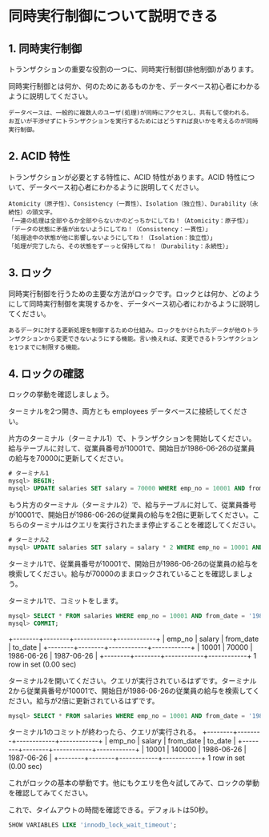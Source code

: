 # 同時実行制御について説明できる


## 1. 同時実行制御

トランザクションの重要な役割の一つに、同時実行制御(排他制御)があります。

同時実行制御とは何か、何のためにあるものかを、データベース初心者にわかるように説明してください。

```
データベースは、一般的に複数人のユーザ(処理)が同時にアクセスし、共有して使われる。
お互いが干渉せずにトランザクションを実行するためにはどうすれば良いかを考えるのが同時実行制御。

```

## 2. ACID 特性

トランザクションが必要とする特性に、ACID 特性があります。ACID 特性について、データベース初心者にわかるように説明してください。

```
Atomicity（原子性）、Consistency（一貫性）、Isolation（独立性）、Durability（永続性）の頭文字。
「一連の処理は全部やるか全部やらないかのどっちかにしてね！（Atomicity：原子性）」
「データの状態に矛盾が出ないようにしてね！（Consistency：一貫性）」
「処理途中の状態が他に影響しないようにしてね！（Isolation：独立性）」
「処理が完了したら、その状態をずーっと保持してね！（Durability：永続性）」
```

## 3. ロック

同時実行制御を行うための主要な方法がロックです。ロックとは何か、どのようにして同時実行制御を実現するかを、データベース初心者にわかるように説明してください。

```
あるデータに対する更新処理を制御するための仕組み。ロックをかけられたデータが他のトランザクションから変更できないようにする機能。言い換えれば、変更できるトランザクションを1つまでに制限する機能。
```

## 4. ロックの確認

ロックの挙動を確認しましょう。

ターミナルを2つ開き、両方とも employees データベースに接続してください。

片方のターミナル（ターミナル1）で、トランザクションを開始してください。給与テーブルに対して、従業員番号が10001で、開始日が1986-06-26の従業員の給与を70000に更新してください。

```sql
# ターミナル1
mysql> BEGIN;
mysql> UPDATE salaries SET salary = 70000 WHERE emp_no = 10001 AND from_date = '1986-06-26';
```

もう片方のターミナル（ターミナル2）で、給与テーブルに対して、従業員番号が10001で、開始日が1986-06-26の従業員の給与を2倍に更新してください。こちらのターミナルはクエリを実行されたまま停止することを確認してください。

```sql
# ターミナル2
mysql> UPDATE salaries SET salary = salary * 2 WHERE emp_no = 10001 AND from_date = '1986-06-26';
```

ターミナル1で、従業員番号が10001で、開始日が1986-06-26の従業員の給与を検索してください。給与が70000のままロックされていることを確認しましょう。

ターミナル1で、コミットをします。

``` sql
mysql> SELECT * FROM salaries WHERE emp_no = 10001 AND from_date = '1986-06-26';
mysql> COMMIT;
```

+--------+--------+------------+------------+
| emp_no | salary | from_date  | to_date    |
+--------+--------+------------+------------+
|  10001 |  70000 | 1986-06-26 | 1987-06-26 |
+--------+--------+------------+------------+
1 row in set (0.00 sec)


ターミナル2を開いてください。クエリが実行されているはずです。ターミナル2から従業員番号が10001で、開始日が1986-06-26の従業員の給与を検索してください。給与が2倍に更新されているはずです。

``` sql
mysql> SELECT * FROM salaries WHERE emp_no = 10001 AND from_date = '1986-06-26';
```

ターミナル1のコミットが終わったら、クエリが実行される。
+--------+--------+------------+------------+
| emp_no | salary | from_date  | to_date    |
+--------+--------+------------+------------+
|  10001 | 140000 | 1986-06-26 | 1987-06-26 |
+--------+--------+------------+------------+
1 row in set (0.00 sec)


これがロックの基本の挙動です。他にもクエリを色々試してみて、ロックの挙動を確認してみてください。


これで、タイムアウトの時間を確認できる。デフォルトは50秒。
```sql
SHOW VARIABLES LIKE 'innodb_lock_wait_timeout';
```